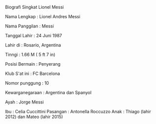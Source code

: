 Biografi Singkat Lionel Messi


Nama Lengkap : Lionel Andres Messi


Nama Panggilan : Messi


Tanggal Lahir : 24 Juni 1987


Lahir di : Rosario, Argentina


Tinngi : 1.66 M ( 5 ft 7 in)


Posisi Bermain : Penyerang


Klub S'at ini : FC Barcelona


Nomor punggung : 10


Kewarganegaraan : Argentina dan Spanyol


Ayah : Jorge Messi


Ibu : Celia Cuccittini
Pasangan : Antonella Roccuzzo
Anak : Thiago (lahir 2012) dan Mateo (lahir 2015)
